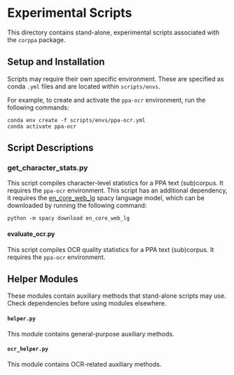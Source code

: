 # Experimental Scripts
This directory contains stand-alone, experimental scripts associated with the `corppa` package.

## Setup and Installation
Scripts may require their own specific environment.
These are specified as conda `.yml` files and are located within `scripts/envs`.

For example, to create and activate the `ppa-ocr` environment, run the following commands:
```
conda env create -f scripts/envs/ppa-ocr.yml
conda activate ppa-ocr
```

## Script Descriptions

### get_character_stats.py
This script compiles character-level statistics for a PPA text (sub)corpus.
It requires the `ppa-ocr` environment.
This script has an additional dependency, it requires the [en_core_web_lg](https://spacy.io/models/en#en_core_web_lg) spacy language model, which can be downloaded by running the following command:
```
python -m spacy download en_core_web_lg
```

#### evaluate_ocr.py
This script compiles OCR quality statistics for a PPA text (sub)corpus.
It requires the `ppa-ocr` environment.

## Helper Modules
These modules contain auxiliary methods that stand-alone scripts may use.
Check dependencies before using modules elsewhere.

#### `helper.py`
This module contains general-purpose auxiliary methods.

#### `ocr_helper.py`
This module contains OCR-related auxiliary methods.
